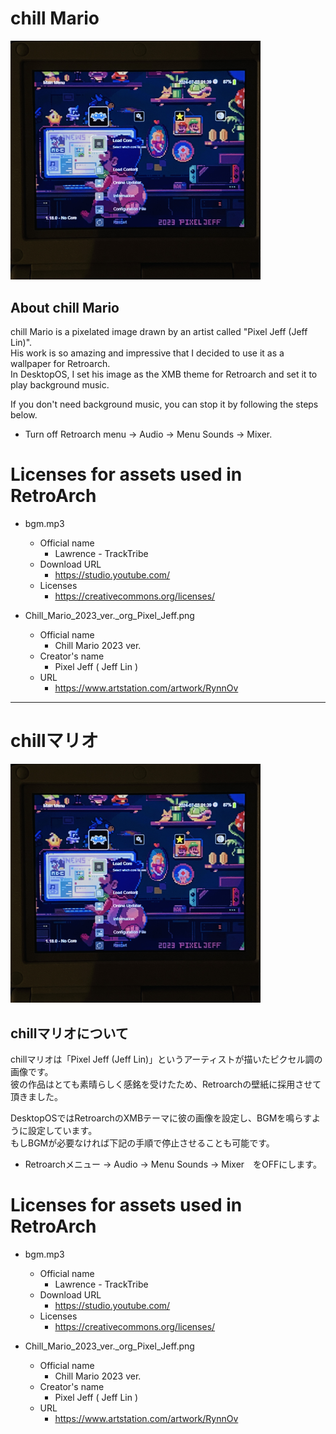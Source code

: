 # chill Mario
<img src="https://github.com/game-de-it/rg35xx/blob/main/asset/sc07.jpg" width="400">

## About chill Mario
chill Mario is a pixelated image drawn by an artist called "Pixel Jeff (Jeff Lin)".  
His work is so amazing and impressive that I decided to use it as a wallpaper for Retroarch.  
In DesktopOS, I set his image as the XMB theme for Retroarch and set it to play background music.  

If you don't need background music, you can stop it by following the steps below.  
- Turn off Retroarch menu -> Audio -> Menu Sounds -> Mixer.  

# Licenses for assets used in RetroArch
- bgm.mp3
  - Official name
    - Lawrence - TrackTribe
  - Download URL
    - https://studio.youtube.com/
  - Licenses
    - https://creativecommons.org/licenses/

- Chill_Mario_2023_ver._org_Pixel_Jeff.png
  - Official name
    - Chill Mario 2023 ver.
  - Creator's name
    - Pixel Jeff ( Jeff Lin )
  - URL
    - https://www.artstation.com/artwork/RynnOv

---


# chillマリオ
<img src="https://github.com/game-de-it/rg35xx/blob/main/asset/sc07.jpg" width="400">    

## chillマリオについて
chillマリオは「Pixel Jeff (Jeff Lin)」というアーティストが描いたピクセル調の画像です。  
彼の作品はとても素晴らしく感銘を受けたため、Retroarchの壁紙に採用させて頂きました。  

DesktopOSではRetroarchのXMBテーマに彼の画像を設定し、BGMを鳴らすように設定しています。  
もしBGMが必要なければ下記の手順で停止させることも可能です。  
- Retroarchメニュー -> Audio -> Menu Sounds -> Mixer　をOFFにします。  

# Licenses for assets used in RetroArch
- bgm.mp3
  - Official name
    - Lawrence - TrackTribe
  - Download URL
    - https://studio.youtube.com/
  - Licenses
    - https://creativecommons.org/licenses/


- Chill_Mario_2023_ver._org_Pixel_Jeff.png
  - Official name
    - Chill Mario 2023 ver.
  - Creator's name
    - Pixel Jeff ( Jeff Lin )
  - URL
    - https://www.artstation.com/artwork/RynnOv
